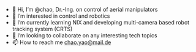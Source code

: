 - 👋 Hi, I’m @chao, Dr.-Ing. on control of aerial manipulators
- 👀 I’m interested in control and robotics
- 🌱 I’m currently learning NIX and developing multi-camera based robot tracking system (CRTS)
- 💞️ I’m looking to collaborate on any interesting tech topics
- 📫 How to reach me chao.yao@mail.de

<!---
chaolmu/chaolmu is a ✨ special ✨ repository because its `README.md` (this file) appears on your GitHub profile.
You can click the Preview link to take a look at your changes.
--->
